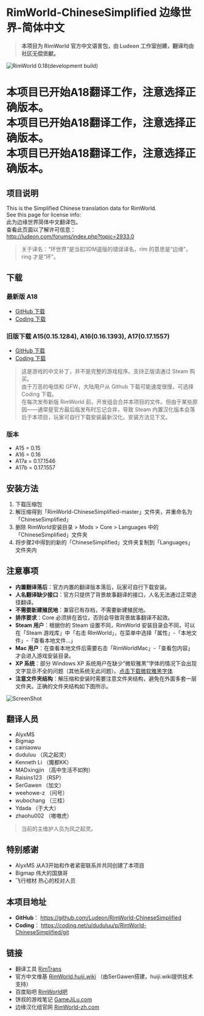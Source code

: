 # RimWorld-ChineseSimplified 边缘世界-简体中文

> **本项目为 RimWorld 官方中文语言包，由 Ludeon 工作室创建，翻译均由社区无偿贡献。**

![RimWorld 0.18(development build)](https://img.shields.io/badge/RimWorld-0.18%20(development%20build)-orange.svg?style=flat-square)
<!-- ![更新日期 2017-10-23)](https://img.shields.io/badge/更新日期-2017--10--23-brightgreen.svg?style=flat-square) -->

# 本项目已开始A18翻译工作，注意选择正确版本。<br/>本项目已开始A18翻译工作，注意选择正确版本。<br/>本项目已开始A18翻译工作，注意选择正确版本。

## 项目说明

This is the Simplified Chinese translation data for RimWorld.  
See this page for license info:  
此为边缘世界简体中文翻译包。  
查看此页面以了解许可信息：  
http://ludeon.com/forums/index.php?topic=2933.0

> 关于译名：“环世界”是当初3DM盗版的错误译名，rim 的意思是“边缘”，ring 才是“环”。


## 下载

### 最新版 A18
- [GitHub 下载](https://github.com/Ludeon/RimWorld-ChineseSimplified/archive/master.zip)
- [Coding 下载](https://coding.net/u/duduluu/p/RimWorld-ChineseSimplified/git/archive/master)

### 旧版下载 A15(0.15.1284), A16(0.16.1393), A17(0.17.1557)
- [GitHub 下载](https://github.com/Ludeon/RimWorld-ChineseSimplified/releases)
- [Coding 下载](https://coding.net/u/duduluu/p/RimWorld-ChineseSimplified/git/tags)

> 这是游戏的中文补丁，并不是完整的游戏程序。支持正版请通过 Steam 购买。  
> 由于万恶的电信和 GFW，大陆用户从 Github 下载可能速度很慢，可选择 Coding 下载。  
> 在每次发布新版 RimWorld 前，开发组会合并本项目的文件。但由于某些原因——通常是官方最后临发布时忘记合并，导致 Steam 内置汉化版本会落后于本项目，玩家可自行下载安装最新汉化。安装方法见下文。  

### 版本

- A15 = 0.15
- A16 = 0.16
- A17a = 0.17.1546
- A17b = 0.17.1557


## 安装方法

1. 下载压缩包
2. 解压缩得到「RimWorld-ChineseSimplified-master」文件夹，并重命名为「ChineseSimplified」
3. 删除 RimWorld安装目录 > Mods > Core > Languages 中的「ChineseSimplified」文件夹
4. 将步骤2中得到的新的「ChineseSimplified」文件夹复制到「Languages」文件夹内


## 注意事项

* **内置翻译落后**：官方内置的翻译版本落后，玩家可自行下载安装。
* **人名翻译缺少接口**：官方只提供了背景故事翻译的接口，人名无法通过正常途径翻译。
* **不需要新建殖民地**：兼容已有存档，不需要新建殖民地。
* **排序要求**：Core 必须排在首位，否则会导致背景故事翻译不起效。
* **Steam 用户**：根据你的 Steam 设置不同，RimWorld 安装目录会不同，可以在「Steam 游戏库」中「右击 RImWorld」，在菜单中选择「属性」-「本地文件」-「查看本地文件...」
* **Mac 用户**：在查看本地文件后需要右击「RimWorldMac」-「查看包内容」才会进入游戏安装目录。
* **XP 系统**：部分 Windows XP 系统用户在缺少“微软雅黑”字体的情况下会出现文字显示不全的问题（其他系统无此问题）。[点击下载微软雅黑字体](http://pan.baidu.com/s/1gf41ZaV)
* **注意文件夹结构**：解压缩和安装时需要注意文件夹结构，避免在外面多套一层文件夹。正确的文件夹结构如下图所示。

![ScreenShot](http://ww2.sinaimg.cn/large/a15b4afegy1fdup08nszpj20ov05dq3o)


## 翻译人员

* AlyxMS
* Bigmap
* cainiaowu
* duduluu （风之起灵）
* Kenneth Li （魔都KK）
* MADxingjin （高中生活不如狗）
* Raisins123 （RSP）
* SerGawen （加文）
* weehowe-z （问号）
* wubochang （三桂）
* Ydada （于大大）
* zhaohu002 （嗷嗷虎）

> 当前的主维护人员为风之起灵。

## 特别感谢

* AlyxMS 从A3开始和作者紧密联系并共同创建了本项目
* Bigmap 伟大的国旗哥
* 飞行棺材 热心的校对人员


## 本项目地址

* **GitHub**： https://github.com/Ludeon/RimWorld-ChineseSimplified
* **Coding**： https://coding.net/u/duduluu/p/RimWorld-ChineseSimplified/git


## 链接

* 翻译工具 [RimTrans](https://github.com/duduluu/RimTrans)
* 官方中文维基 [RimWorld.huiji.wiki](http://rimworld.huiji.wiki/) （由SerGawen搭建，huiji.wiki提供技术支持）
* 百度贴吧 [RimWorld吧](http://tieba.baidu.com/f?kw=rimworld)
* 饼叔的游戏笔记 [GameJiLu.com](http://www.gamejilu.com/category/project/rimworld/)
* 边缘汉化组官网 [RimWorld-zh.com](http://rimworld-zh.com/)

